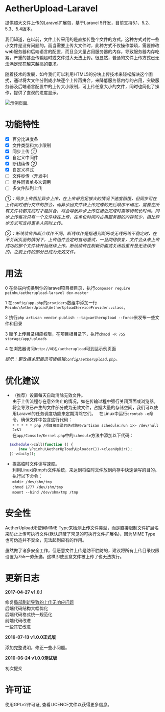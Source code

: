 # AetherUpload-Laravel
提供超大文件上传的Laravel扩展包，基于Laravel 5开发，目前支持5.1、5.2、5.3、5.4版本。  
  
我们知道，在以前，文件上传采用的是直接传整个文件的方式，这种方式对付一些小文件是没有问题的。而当需要上传大文件时，此种方式不仅操作繁琐，需要修改web服务器和后端语言的配置，而且会大量占用服务器的内存，导致服务器内存吃紧，严重的甚至传输超时或文件过大无法上传。很显然，普通的文件上传方式已无法满足现在越来越高的要求。  
  
随着技术的发展，如今我们可以利用HTML5的分块上传技术来轻松解决这个困扰，通过将大文件分割成小块逐个上传再拼合，来降低服务器内存的占用，突破服务器及后端语言配置中的上传大小限制，可上传任意大小的文件，同时也简化了操作，提供了直观的进度显示。  

![示例页面](http://ww4.sinaimg.cn/mw690/69e23056gw1f9v66gs965j20gc0fngn5.jpg). 

# 功能特性
- [x] 百分比进度条  
- [x] 文件类型和大小限制  
- [x] 同步上传 *①*  
- [x] 自定义中间件  
- [x] 断线续传 *②*  
- [x] 自定义样式  
- [ ] 文件秒传（开发中）
- [ ] 组件同表单多次调用
- [ ] 多文件队列上传

*①：同步上传相比异步上传，在上传带宽足够大的情况下速度稍慢，但同步可在上传同时进行文件的拼合，而异步因文件块上传完成的先后顺序不确定，需要在所有文件块都完成时才能拼合，将会导致异步上传在接近完成时需等待较长时间。同步上传每次只有一个文件块在上传，在单位时间内占用服务器的内存较少，相比异步方式可支持更多人同时上传。*  

*②：断线续传和断点续传不同，断线续传是指遇到断网或无线网络不稳定时，在不关闭页面的情况下，上传组件会定时自动重试，一旦网络恢复，文件会从未上传成功的那个文件块开始继续上传。断线续传在刷新页面或关闭后重开是无法续传的，之前上传的部分已成为无效文件。*  

# 用法
0 在终端内切换到你的laravel项目根目录，执行`composer require peinhu/aetherupload-laravel dev-master`  

1 在`config/app.php`的`providers`数组中添加一行`Peinhu\AetherUpload\AetherUploadServiceProvider::class,`  
  
2 执行`php artisan vendor:publish --tag=aetherupload --force`来发布一些文件和目录  
  
3 赋予上传目录相应权限，在项目根目录下，执行`chmod -R 755 storage/app/uploads`    
  
4 在浏览器访问`http://域名/aetherupload`可到达示例页面  

*提示：更改相关配置选项请编辑`config/aetherupload.php`。*  

# 优化建议
* （推荐）设置每天自动清除无效文件。  
由于上传流程存在意外终止的情况，如在传输过程中强行关闭页面或浏览器，将会导致已产生的文件部分成为无效文件，占据大量的存储空间，我们可以使用Laravel的任务调度功能来定期清除它们。  
在Linux中运行`crontab -e`命令，确保文件中包含这行代码：  
`* * * * * php /项目根目录的绝对路径/artisan schedule:run 1>> /dev/null 2>&1`  
在`app/Console/Kernel.php`中的`schedule`方法中添加以下代码：
```php
  $schedule->call(function () {
      (new \Peinhu\AetherUpload\Uploader())->cleanUpDir();
  })->daily();
```
* 提高临时文件读写速度。  
利用Linux的tmpfs文件系统，来达到将临时文件放到内存中快速读写的目的。执行以下命令：    
`mkdir /dev/shm/tmp`  
`chmod 1777 /dev/shm/tmp`  
`mount --bind /dev/shm/tmp /tmp`  

# 安全性
AetherUpload未使用MIME Type来检测上传文件类型，而是直接限制文件扩展名来防止上传可执行文件(默认屏蔽了常见的可执行文件扩展名)，因为MIME Type也可伪造并不安全，无法起到应有的作用。  

虽然做了诸多安全工作，但恶意文件上传是防不胜防的，建议将所有上传目录权限设置为755一劳永逸，这样即使恶意文件被上传了也无法执行。  

# 更新日志
**2017-04-27 v1.0.1**  

修复[局部刷新导致的上传无响应问题](https://github.com/peinhu/AetherUpload-Laravel/issues/6)  
后端代码结构大幅优化  
后端代码格式统一规范化  
前端代码改进  
一些其它改进  

**2016-07-13 v1.0.0正式版**  

添加完整说明，修正一些小问题。  

**2016-06-24 v1.0.0测试版**  

初次提交

# 许可证
使用GPLv2许可证, 查看LICENCE文件以获得更多信息。

